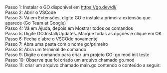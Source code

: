 Passo 1: Instalar o GO disponível em https://go.dev/dl/
<br/>
Passo 2: Abrir o VSCode
<br/>
Passo 3: Vá em Extensões, digite GO e instale a primeira extensão que aparece (Go Team at Google)
<br/>
Passo 4: Vá em Ajuda, depois em Mostrar todos os comandos
<br/>
Passo 5: Digite GO:Install/Updates. Marque todas as opções e clique em OK
<br/>
Passo 6: Fecha e abre o VSCOde novamente
</br>
Passo 7: Abra uma pasta com o nome go/primeiro
<br/>
Passo 8: Abra um terminal de comando
<br/>
Passo 9: Digite o comando para criar um projeto GO: go mod init teste
<br/>
Passo 10: Observe que foi criado um arquivo chamado go.mod
<br/>
Passo 11: criar um arquivo chamado main.go contendo o conteúdo a seguir: <br/>



